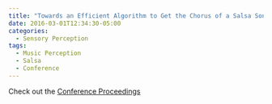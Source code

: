 ```yaml
---
title: "Towards an Efficient Algorithm to Get the Chorus of a Salsa Song"
date: 2016-03-01T12:34:30-05:00
categories:
  - Sensory Perception
tags:
  - Music Perception
  - Salsa
  - Conference
---
```



Check out the [Conference Proceedings][URL] 

[URL]:  https://doi.org/10.1109/ISM.2015.42